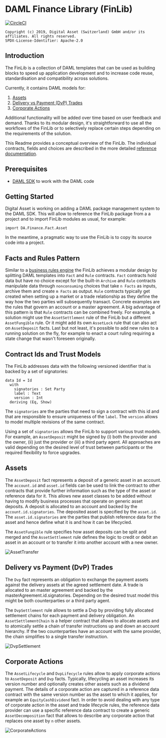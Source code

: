 # DAML Finance Library (FinLib)

[![CircleCI](https://circleci.com/gh/DACH-NY/lib-finance.svg?style=svg&circle-token=00741ce291ab2533fd991d23c518dd87614165f3)](https://circleci.com/gh/DACH-NY/lib-finance)

    Copyright (c) 2019, Digital Asset (Switzerland) GmbH and/or its affiliates. All rights reserved.
    SPDX-License-Identifier: Apache-2.0

## Introduction

The FinLib is a collection of DAML templates that can be used as building
blocks to speed up application development and to increase code reuse,
standardisation and compatibility across solutions.

Currently, it contains DAML models for:

1. [Assets](#assets)
2. [Delivery vs Payment (DvP) Trades](#delivery-vs-payment-(dvp)-trades)
3. [Corporate Actions](#corporate-actions)

Additional functionality will be added over time based on user feedback
and demand. Thanks to its modular design, it's straightforward to use
all the workflows of the FinLib or to selectively replace certain steps
depending on the requirements of the solution.

This Readme provides a conceptual overview of the FinLib. The individual
contracts, fields and choices are described in the more detailed
[reference documentation](docs/Reference.md).

## Prerequisites

* [DAML SDK](https://daml.com/) to work with the DAML code

## Getting Started

Digital Asset is working on adding a DAML package management system to
the DAML SDK. This will allow to reference the FinLib package from a
a project and to import FinLib modules as usual, for example:

```
import DA.Finance.Fact.Asset
```

In the meantime, a pragmatic way to use the FinLib is to copy its
source code into a project.

## Facts and Rules Pattern

Similar to a [business rules engine](https://en.wikipedia.org/wiki/Business_rules_engine)
the FinLib achieves a modular design by splitting DAML templates into `Fact`
and `Rule` contracts. `Fact` contracts hold data but have no choice except
for the built-in `Archive` and `Rule` contracts manipulate data through
`nonconsuming` choices that take `n Facts` as inputs, archive them and
create `m Facts` as output. `Rule` contracts typically get created when
setting up a market or a trade relationship as they define the way how
the two parties will subsequently transact. Concrete examples are the
rules that govern an account or a master agreement. A big advantage
of this pattern is that `Rule` contracts can be combined freely. For
example, a solution might use the `AssetSettlement` rule of the FinLib
but a different `AssetFungible` rule. Or it might add its own `AssetLock`
rule that can also act on `AssetDeposit` facts. Last but not least, it's
possible to add new rules to a running solution on the fly, for example
to enact a court ruling requiring a state change that wasn't foreseen
originally.

## Contract Ids and Trust Models

The FinLib addresses data with the following versioned identifier that is
backed by a set of signatories:

```
data Id = Id
  with
    signatories : Set Party
    label : Text
    version : Int
  deriving (Eq, Show)
```

The `signatories` are the parties that need to sign a contract with this id
and that are responsible to ensure uniqueness of the `label`. The `version`
allows to model multiple revisions of the same contract.

Using a set of `signatories` allows the FinLib to support various trust models.
For example, an `AssetDeposit` might be signed by (i) both the provider and
the owner, (ii) just the provider or (iii) a third party agent. All approaches
are valid depending on the desired level of trust between participants or the
required flexibility to force upgrades. 

## Assets

The `AssetDeposit` fact represents a deposit of a generic asset in an account.
The `account.id` and `asset.id` fields can be used to link the contract to other
contracts that provide further information such as the type of the asset or
reference data for it. This allows new asset classes to be added without having
to modify business processes that operate on generic asset deposits. A deposit
is allocated to an account and backed by the `account.id.signatories`. The
deposited asset is specified by the `asset.id`. The `asset.id.signatories` are
the parties that publish reference data for the asset and hence define what
it is and how it can be lifecycled.

The `AssetFungible` rule specifies how asset deposits can be split and merged and
the `AssetSettlement` rule defines the logic to credit or debit an asset in an
account or to transfer it into another account with a new owner.

![AssetTransfer](docs/AssetTransfer.png)

## Delivery vs Payment (DvP) Trades

The `Dvp` fact represents an obligation to exchange the payment assets against
the delivery assets at the agreed settlement date. A trade is allocated to an
master agreement and backed by the masterAgreement.id.signatories.
Depending on the desired trust model this might be both counterparties or a
third party agent.

The `DvpSettlement` rule allows to settle a Dvp by providing fully allocated
settlement chains for each payment and delivery obligation. An `AssetSettlementChain`
is a helper contract that allows to allocate assets and to atomically settle
a chain of transfer instructions up and down an account hierarchy. If the two
counterparties have an account with the same provider, the chain simplifies to
a single transfer instruction.

![DvpSettlement](docs/DvpSettlement.png)

## Corporate Actions

The `AssetLifecycle` and `DvpLifecycle` rules allow to apply corporate actions
to `AssetDeposit` and `Dvp` facts. Typically, lifecycling an asset increases
its version number and optionally creates other assets such as a dividend
payment. The details of a corporate action are captured in a reference data
contract with the same version number as the asset to which it applies, for
example an `EquityCashDividend` fact. In order to avoid dealing with any type
of corporate action in the asset and trade lifecycle rules, the reference data
provider can use a specific reference data contract to create a generic
`AssetDecomposition` fact that allows to describe any corporate action that
replaces one asset by `n` other assets.

![CorporateActions](docs/CorporateActions.png)
